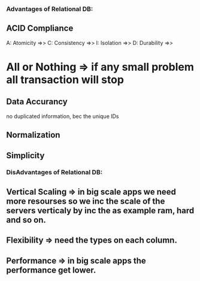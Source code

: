 ### Advantages of Relational DB:

## ACID Compliance
A: Atomicity =>> 
C: Consistency =>> 
I: Isolation =>> 
D: Durability =>> 
# All or Nothing => if any small problem all transaction will stop

## Data Accurancy
no duplicated information, bec the unique IDs

## Normalization

## Simplicity

### DisAdvantages of Relational DB:

## Vertical Scaling => in big scale apps we need more resourses so we inc the scale of the servers verticaly by inc the as example ram, hard and so on.

## Flexibility => need the types on each column.

## Performance => in big scale apps the performance get lower.